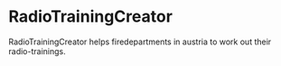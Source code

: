 # RadioTrainingCreator
RadioTrainingCreator helps firedepartments in austria to work out their radio-trainings.
